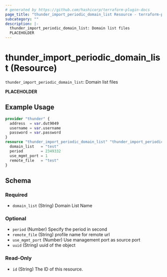 ```yaml
---
# generated by https://github.com/hashicorp/terraform-plugin-docs
page_title: "thunder_import_periodic_domain_list Resource - terraform-provider-thunder"
subcategory: ""
description: |-
  thunder_import_periodic_domain_list: Domain list files
  PLACEHOLDER
---
```


# thunder_import_periodic_domain_list (Resource)

`thunder_import_periodic_domain_list`: Domain list files

__PLACEHOLDER__

## Example Usage

```terraform
provider "thunder" {
  address  = var.dut9049
  username = var.username
  password = var.password
}
resource "thunder_import_periodic_domain_list" "thunder_import_periodic_domain_list" {
  domain_list   = "test"
  period        = 2349332
  use_mgmt_port = 1
  remote_file   = "test"
}
```

<!-- schema generated by tfplugindocs -->
## Schema

### Required

- `domain_list` (String) Domain List Name

### Optional

- `period` (Number) Specify the period in second
- `remote_file` (String) profile name for remote url
- `use_mgmt_port` (Number) Use management port as source port
- `uuid` (String) uuid of the object

### Read-Only

- `id` (String) The ID of this resource.


